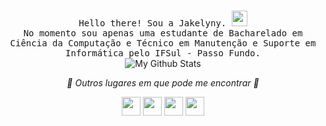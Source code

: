 <p align="center">
  <br>
  <samp>
    Hello there! Sou a Jakelyny. <img src="https://raw.githubusercontent.com/iampavangandhi/iampavangandhi/master/gifs/Hi.gif" width="25px">
    <br>No momento sou apenas uma estudante de Bacharelado em Ciência da Computação e Técnico em Manutenção e Suporte em Informática pelo IFSul - Passo Fundo.<br>
</samp>


<img align="center" src="https://github-readme-stats.vercel.app/api/top-langs/?username=Jakelyny&layout=compact&theme=radical" alt="My Github Stats">

<p align="center">
  <i>🍃 Outros lugares em que pode me encontrar 🍃</i>
 <p align="center">   
    <a href="https://www.linkedin.com/in/jakelyny-sousa-de-ara%C3%BAjo-37ba04213/" alt="Linkedin"><img src="https://github.com/nitish-awasthi/nitish-awasthi/blob/master/174857.png" height="30" width="30"></a>
  <a href="https://www.facebook.com/jakelyny.voncrimson" alt="Facebook"><img src="https://github.com/nitish-awasthi/nitish-awasthi/blob/master/1024px-Facebook_Logo_(2019).png" height="30" width="30"></a>
  <a href="https://www.instagram.com/jakelynymonroe/" alt="Facebook"><img src="https://github.com/nitish-awasthi/nitish-awasthi/blob/master/instagram-logo-png-transparent-background-hd-3.png" height="30" width="30"></a>
    <a href="mailto:jakelynysousa.a@gmail.com" alt="Contact me"><img src="https://github.com/nitish-awasthi/nitish-awasthi/blob/master/gmail-512.webp" height="30" width="30"></a>
  </p>

